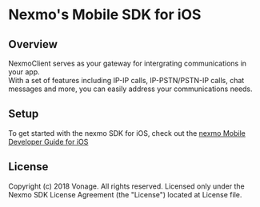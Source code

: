# Nexmo's Mobile SDK for iOS

## Overview

NexmoClient serves as your gateway for intergrating communications in your app.  
With a set of features including IP-IP calls, IP-PSTN/PSTN-IP calls, chat messages and more, you can easily address your communications needs.  

## Setup

To get started with the nexmo SDK for iOS, check out the [nexmo Mobile Developer Guide for iOS](https://developer.nexmo.com/)


## License

Copyright (c) 2018 Vonage. All rights reserved. Licensed only under the Nexmo SDK License Agreement (the "License") located at License file.


